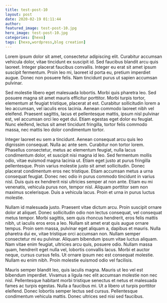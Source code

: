 ```yaml
---
title: test-post-10
layout: post
date: 2020-02-19 01:11:44
author:
featured_image: test-post-10.jpg
hero_image: test-post-10.jpg
categories: [hexo]
tags: [hexo,wordpress,blog creation]
---
```


Lorem ipsum dolor sit amet, consectetur adipiscing elit. Curabitur accumsan vehicula dolor, vitae tincidunt ex suscipit id. Sed faucibus blandit arcu quis laoreet. Integer placerat faucibus convallis. Integer eu erat sit amet ipsum suscipit fermentum. Proin leo mi, laoreet id porta eu, pretium imperdiet augue. Donec non posuere felis. Nam tincidunt purus ut sapien accumsan pulvinar.

Sed molestie libero eget malesuada lobortis. Morbi quis pharetra leo. Sed posuere magna sit amet mauris efficitur porttitor. Morbi turpis tortor, elementum at feugiat tristique, placerat at est. Curabitur sollicitudin lorem a leo accumsan, vel iaculis eros lacinia. Aenean commodo laoreet nibh vel eleifend. Praesent sagittis, lacus et pellentesque mattis, ipsum nisl pulvinar est, vel accumsan orci leo eget dui. Etiam egestas eget dolor eu feugiat. Nunc eleifend, lectus sit amet tincidunt fringilla, tortor felis commodo massa, nec mattis leo dolor condimentum tortor.

Integer laoreet eu sem a tincidunt. Aenean consequat arcu quis leo dignissim consequat. Nulla ac ante sem. Curabitur non tortor lorem. Phasellus consectetur, metus ac elementum feugiat, nulla lacus condimentum dolor, et suscipit nisi magna id leo. Sed fermentum mollis odio, vitae euismod magna lacinia ut. Etiam eget justo at purus fringilla pellentesque. Proin varius molestie justo sit amet sollicitudin. Donec placerat condimentum eros nec tristique. Etiam accumsan metus a urna consequat feugiat. Donec nec odio in purus commodo tincidunt in varius nisl. Duis quis ex hendrerit nisi ultricies semper at non ante. Etiam eu mi venenatis, vehicula purus non, tempor nisl. Aliquam porttitor sem non maximus scelerisque. Duis a vehicula lacus. Proin et urna in purus luctus molestie.

Nullam id malesuada justo. Praesent vitae dictum arcu. Proin suscipit ornare dolor at aliquet. Donec sollicitudin odio non lectus consequat, vel consequat metus tempor. Morbi sagittis, sem quis rhoncus hendrerit, eros felis mattis nibh, ut iaculis eros eros a leo. Nullam sit amet erat quis augue ornare tempus. Proin sem massa, pulvinar eget aliquam a, dapibus et mauris. Nulla pharetra dui ex, vitae tristique orci accumsan non. Nullam semper consectetur mi eu pulvinar. Aliquam bibendum ipsum vitae luctus aliquam. Nam vitae enim feugiat, ultricies arcu quis, posuere odio. Nullam massa quam, hendrerit eget nulla vel, lobortis convallis lacus. Morbi et auctor neque, cursus cursus felis. Ut ornare ipsum nec est consequat molestie. Nullam eu enim nibh. Proin molestie euismod odio vel facilisis.

Mauris semper blandit leo, quis iaculis magna. Mauris ut leo vel est bibendum imperdiet. Vivamus a ligula nec elit accumsan molestie non nec nisl. Pellentesque habitant morbi tristique senectus et netus et malesuada fames ac turpis egestas. Nulla a faucibus mi. Ut a libero ut turpis porttitor eleifend. Donec lobortis semper lectus sed cursus. Pellentesque condimentum vehicula mattis. Donec ultrices sed nisi sed faucibus.
